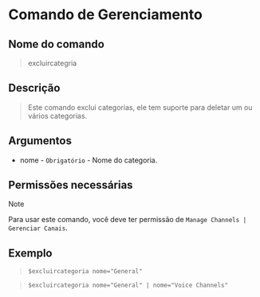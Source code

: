 # Comando de Gerenciamento

## Nome do comando
> excluircategria

## Descrição
> Este comando exclui categorias, ele tem suporte para deletar um ou vários categorias.

## Argumentos
- nome - `Obrigatório` - Nome do categoria.

## Permissões necessárias
> [!NOTE]
> Para usar este comando, você deve ter permissão de `Manage Channels | Gerenciar Canais`.

## Exemplo
> `$excluircategoria nome="General"`

> `$excluircategoria nome="General" | nome="Voice Channels"`